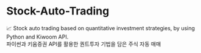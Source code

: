 # Stock-Auto-Trading
📈 Stock auto trading based on quantitative investment strategies, by using Python and Kiwoom API.<br>
파이썬과 키움증권 API를 활용한 퀀트투자 기법을 담은 주식 자동 매매
